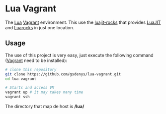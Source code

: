 # Lua Vagrant #

The [Lua](https://www.lua.org) [Vagrant](https://www.vagrantup.com) environment. This use the [luajit-rocks](https://github.com/torch/luajit-rocks) that provides [LuaJIT](http://luajit.org) and [Luarocks](https://luarocks.org) in just one location.

## Usage ##

The use of this project is very easy, just execute the following command ([Vagrant](https://www.vagrantup.com) need to be installed):

```sh
# clone this repository
git clone https://github.com/gsdenys/lua-vagrant.git
cd lua-vagrant

# Starts and access VM
vagrant up # it may takes many time
vagrant ssh 
```
The directory that map de host is __/lua/__
